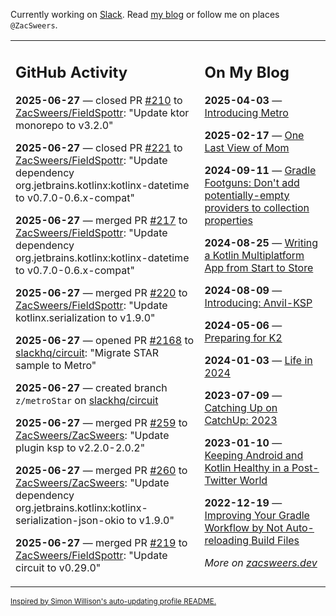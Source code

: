 Currently working on [Slack](https://slack.com/). Read [my blog](https://zacsweers.dev/) or follow me on places `@ZacSweers`.

<table><tr><td valign="top" width="60%">

## GitHub Activity
<!-- githubActivity starts -->
**2025-06-27** — closed PR [#210](https://github.com/ZacSweers/FieldSpottr/pull/210) to [ZacSweers/FieldSpottr](https://github.com/ZacSweers/FieldSpottr): "Update ktor monorepo to v3.2.0"

**2025-06-27** — closed PR [#221](https://github.com/ZacSweers/FieldSpottr/pull/221) to [ZacSweers/FieldSpottr](https://github.com/ZacSweers/FieldSpottr): "Update dependency org.jetbrains.kotlinx:kotlinx-datetime to v0.7.0-0.6.x-compat"

**2025-06-27** — merged PR [#217](https://github.com/ZacSweers/FieldSpottr/pull/217) to [ZacSweers/FieldSpottr](https://github.com/ZacSweers/FieldSpottr): "Update dependency org.jetbrains.kotlinx:kotlinx-datetime to v0.7.0-0.6.x-compat"

**2025-06-27** — merged PR [#220](https://github.com/ZacSweers/FieldSpottr/pull/220) to [ZacSweers/FieldSpottr](https://github.com/ZacSweers/FieldSpottr): "Update kotlinx.serialization to v1.9.0"

**2025-06-27** — opened PR [#2168](https://github.com/slackhq/circuit/pull/2168) to [slackhq/circuit](https://github.com/slackhq/circuit): "Migrate STAR sample to Metro"

**2025-06-27** — created branch `z/metroStar` on [slackhq/circuit](https://github.com/slackhq/circuit)

**2025-06-27** — merged PR [#259](https://github.com/ZacSweers/ZacSweers/pull/259) to [ZacSweers/ZacSweers](https://github.com/ZacSweers/ZacSweers): "Update plugin ksp to v2.2.0-2.0.2"

**2025-06-27** — merged PR [#260](https://github.com/ZacSweers/ZacSweers/pull/260) to [ZacSweers/ZacSweers](https://github.com/ZacSweers/ZacSweers): "Update dependency org.jetbrains.kotlinx:kotlinx-serialization-json-okio to v1.9.0"

**2025-06-27** — merged PR [#219](https://github.com/ZacSweers/FieldSpottr/pull/219) to [ZacSweers/FieldSpottr](https://github.com/ZacSweers/FieldSpottr): "Update circuit to v0.29.0"
<!-- githubActivity ends -->
</td><td valign="top" width="40%">

## On My Blog
<!-- blog starts -->
**2025-04-03** — [Introducing Metro](https://www.zacsweers.dev/introducing-metro/)

**2025-02-17** — [One Last View of Mom](https://www.zacsweers.dev/one-last-view-of-mom/)

**2024-09-11** — [Gradle Footguns: Don't add potentially-empty providers to collection properties](https://www.zacsweers.dev/gradle-footgun-adding-empty-providers-to-collection-properties/)

**2024-08-25** — [Writing a Kotlin Multiplatform App from Start to Store](https://www.zacsweers.dev/writing-a-kotlin-multiplatform-app-from-start-to-store/)

**2024-08-09** — [Introducing: Anvil-KSP](https://www.zacsweers.dev/introducing-anvil-ksp/)

**2024-05-06** — [Preparing for K2](https://www.zacsweers.dev/preparing-for-k2/)

**2024-01-03** — [Life in 2024](https://www.zacsweers.dev/life-in-2024/)

**2023-07-09** — [Catching Up on CatchUp: 2023](https://www.zacsweers.dev/catching-up-on-catchup-2023/)

**2023-01-10** — [Keeping Android and Kotlin Healthy in a Post-Twitter World](https://www.zacsweers.dev/keeping-android-healthy/)

**2022-12-19** — [Improving Your Gradle Workflow by Not Auto-reloading Build Files](https://www.zacsweers.dev/improving-your-workflow-by-not-auto-reloading-build-files/)
<!-- blog ends -->
_More on [zacsweers.dev](https://zacsweers.dev/)_
</td></tr></table>

<sub><a href="https://simonwillison.net/2020/Jul/10/self-updating-profile-readme/">Inspired by Simon Willison's auto-updating profile README.</a></sub>